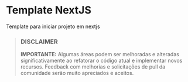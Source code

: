 # Template NextJS

Template para iniciar projeto em nextjs


> ### DISCLAIMER
>
> **IMPORTANTE:** Algumas áreas podem ser melhoradas e alteradas significativamente ao refatorar o código atual e implementar novos recursos. Feedback com melhorias e solicitações de pull da comunidade serão muito apreciados e aceitos.